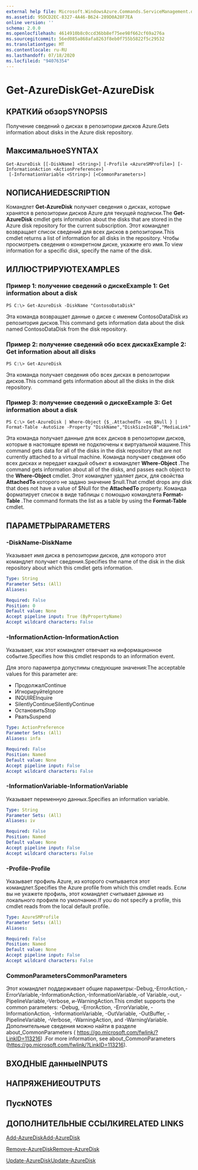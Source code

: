 ```yaml
---
external help file: Microsoft.WindowsAzure.Commands.ServiceManagement.dll-Help.xml
ms.assetid: 95DCD2EC-8327-4A46-B624-289D0A28F7EA
online version: ''
schema: 2.0.0
ms.openlocfilehash: 4614910b8c0ccd36bb8ef75ee98f662cf69a276a
ms.sourcegitcommit: 56ed085a868afa8263f8eb0f755b5822f5c29532
ms.translationtype: MT
ms.contentlocale: ru-RU
ms.lasthandoff: 07/18/2020
ms.locfileid: "94076354"
---
```

# <span data-ttu-id="a5a43-101">Get-AzureDisk</span><span class="sxs-lookup"><span data-stu-id="a5a43-101">Get-AzureDisk</span></span>

## <span data-ttu-id="a5a43-102">КРАТКИй обзор</span><span class="sxs-lookup"><span data-stu-id="a5a43-102">SYNOPSIS</span></span>
<span data-ttu-id="a5a43-103">Получение сведений о дисках в репозитории дисков Azure.</span><span class="sxs-lookup"><span data-stu-id="a5a43-103">Gets information about disks in the Azure disk repository.</span></span>

## <span data-ttu-id="a5a43-104">Максимальное</span><span class="sxs-lookup"><span data-stu-id="a5a43-104">SYNTAX</span></span>

```
Get-AzureDisk [[-DiskName] <String>] [-Profile <AzureSMProfile>] [-InformationAction <ActionPreference>]
 [-InformationVariable <String>] [<CommonParameters>]
```

## <span data-ttu-id="a5a43-105">NОПИСАНИЕ</span><span class="sxs-lookup"><span data-stu-id="a5a43-105">DESCRIPTION</span></span>
<span data-ttu-id="a5a43-106">Командлет **Get-AzureDisk** получает сведения о дисках, которые хранятся в репозитории дисков Azure для текущей подписки.</span><span class="sxs-lookup"><span data-stu-id="a5a43-106">The **Get-AzureDisk** cmdlet gets information about the disks that are stored in the Azure disk repository for the current subscription.</span></span>
<span data-ttu-id="a5a43-107">Этот командлет возвращает список сведений для всех дисков в репозитории.</span><span class="sxs-lookup"><span data-stu-id="a5a43-107">This cmdlet returns a list of information for all disks in the repository.</span></span>
<span data-ttu-id="a5a43-108">Чтобы просмотреть сведения о конкретном диске, укажите его имя.</span><span class="sxs-lookup"><span data-stu-id="a5a43-108">To view information for a specific disk, specify the name of the disk.</span></span>

## <span data-ttu-id="a5a43-109">ИЛЛЮСТРИРУЮТ</span><span class="sxs-lookup"><span data-stu-id="a5a43-109">EXAMPLES</span></span>

### <span data-ttu-id="a5a43-110">Пример 1: получение сведений о диске</span><span class="sxs-lookup"><span data-stu-id="a5a43-110">Example 1: Get information about a disk</span></span>
```
PS C:\> Get-AzureDisk -DiskName "ContosoDataDisk"
```

<span data-ttu-id="a5a43-111">Эта команда возвращает данные о диске с именем ContosoDataDisk из репозитория дисков.</span><span class="sxs-lookup"><span data-stu-id="a5a43-111">This command gets information data about the disk named ContosoDataDisk from the disk repository.</span></span>

### <span data-ttu-id="a5a43-112">Пример 2: получение сведений обо всех дисках</span><span class="sxs-lookup"><span data-stu-id="a5a43-112">Example 2: Get information about all disks</span></span>
```
PS C:\> Get-AzureDisk
```

<span data-ttu-id="a5a43-113">Эта команда получает сведения обо всех дисках в репозитории дисков.</span><span class="sxs-lookup"><span data-stu-id="a5a43-113">This command gets information about all the disks in the disk repository.</span></span>

### <span data-ttu-id="a5a43-114">Пример 3: получение сведений о диске</span><span class="sxs-lookup"><span data-stu-id="a5a43-114">Example 3: Get information about a disk</span></span>
```
PS C:\> Get-AzureDisk | Where-Object {$_.AttachedTo -eq $Null } | Format-Table -AutoSize -Property "DiskName","DiskSizeInGB","MediaLink"
```

<span data-ttu-id="a5a43-115">Эта команда получает данные для всех дисков в репозитории дисков, которые в настоящее время не подключены к виртуальной машине.</span><span class="sxs-lookup"><span data-stu-id="a5a43-115">This command gets data for all of the disks in the disk repository that are not currently attached to a virtual machine.</span></span>
<span data-ttu-id="a5a43-116">Команда получает сведения обо всех дисках и передает каждый объект в командлет **Where-Object** .</span><span class="sxs-lookup"><span data-stu-id="a5a43-116">The command gets information about all of the disks, and passes each object to the **Where-Object** cmdlet.</span></span>
<span data-ttu-id="a5a43-117">Этот командлет удаляет диск, для свойства **AttachedTo** которого не задано значение $null.</span><span class="sxs-lookup"><span data-stu-id="a5a43-117">That cmdlet drops any disk that does not have a value of $Null for the **AttachedTo** property.</span></span>
<span data-ttu-id="a5a43-118">Команда форматирует список в виде таблицы с помощью командлета **Format-Table** .</span><span class="sxs-lookup"><span data-stu-id="a5a43-118">The command formats the list as a table by using the **Format-Table** cmdlet.</span></span>

## <span data-ttu-id="a5a43-119">ПАРАМЕТРЫ</span><span class="sxs-lookup"><span data-stu-id="a5a43-119">PARAMETERS</span></span>

### <span data-ttu-id="a5a43-120">-DiskName</span><span class="sxs-lookup"><span data-stu-id="a5a43-120">-DiskName</span></span>
<span data-ttu-id="a5a43-121">Указывает имя диска в репозитории дисков, для которого этот командлет получает сведения.</span><span class="sxs-lookup"><span data-stu-id="a5a43-121">Specifies the name of the disk in the disk repository about which this cmdlet gets information.</span></span>

```yaml
Type: String
Parameter Sets: (All)
Aliases: 

Required: False
Position: 0
Default value: None
Accept pipeline input: True (ByPropertyName)
Accept wildcard characters: False
```

### <span data-ttu-id="a5a43-122">-InformationAction</span><span class="sxs-lookup"><span data-stu-id="a5a43-122">-InformationAction</span></span>
<span data-ttu-id="a5a43-123">Указывает, как этот командлет отвечает на информационное событие.</span><span class="sxs-lookup"><span data-stu-id="a5a43-123">Specifies how this cmdlet responds to an information event.</span></span>

<span data-ttu-id="a5a43-124">Для этого параметра допустимы следующие значения:</span><span class="sxs-lookup"><span data-stu-id="a5a43-124">The acceptable values for this parameter are:</span></span>

- <span data-ttu-id="a5a43-125">Продолжал</span><span class="sxs-lookup"><span data-stu-id="a5a43-125">Continue</span></span>
- <span data-ttu-id="a5a43-126">Игнорируйте</span><span class="sxs-lookup"><span data-stu-id="a5a43-126">Ignore</span></span>
- <span data-ttu-id="a5a43-127">INQUIRE</span><span class="sxs-lookup"><span data-stu-id="a5a43-127">Inquire</span></span>
- <span data-ttu-id="a5a43-128">SilentlyContinue</span><span class="sxs-lookup"><span data-stu-id="a5a43-128">SilentlyContinue</span></span>
- <span data-ttu-id="a5a43-129">Остановить</span><span class="sxs-lookup"><span data-stu-id="a5a43-129">Stop</span></span>
- <span data-ttu-id="a5a43-130">Рвать</span><span class="sxs-lookup"><span data-stu-id="a5a43-130">Suspend</span></span>

```yaml
Type: ActionPreference
Parameter Sets: (All)
Aliases: infa

Required: False
Position: Named
Default value: None
Accept pipeline input: False
Accept wildcard characters: False
```

### <span data-ttu-id="a5a43-131">-InformationVariable</span><span class="sxs-lookup"><span data-stu-id="a5a43-131">-InformationVariable</span></span>
<span data-ttu-id="a5a43-132">Указывает переменную данных.</span><span class="sxs-lookup"><span data-stu-id="a5a43-132">Specifies an information variable.</span></span>

```yaml
Type: String
Parameter Sets: (All)
Aliases: iv

Required: False
Position: Named
Default value: None
Accept pipeline input: False
Accept wildcard characters: False
```

### <span data-ttu-id="a5a43-133">-Profile</span><span class="sxs-lookup"><span data-stu-id="a5a43-133">-Profile</span></span>
<span data-ttu-id="a5a43-134">Указывает профиль Azure, из которого считывается этот командлет.</span><span class="sxs-lookup"><span data-stu-id="a5a43-134">Specifies the Azure profile from which this cmdlet reads.</span></span>
<span data-ttu-id="a5a43-135">Если вы не укажете профиль, этот командлет считывает данные из локального профиля по умолчанию.</span><span class="sxs-lookup"><span data-stu-id="a5a43-135">If you do not specify a profile, this cmdlet reads from the local default profile.</span></span>

```yaml
Type: AzureSMProfile
Parameter Sets: (All)
Aliases: 

Required: False
Position: Named
Default value: None
Accept pipeline input: False
Accept wildcard characters: False
```

### <span data-ttu-id="a5a43-136">CommonParameters</span><span class="sxs-lookup"><span data-stu-id="a5a43-136">CommonParameters</span></span>
<span data-ttu-id="a5a43-137">Этот командлет поддерживает общие параметры:-Debug,-ErrorAction,-ErrorVariable,-InformationAction,-InformationVariable,-of Variable,-out,-PipelineVariable,-Verbose, и-WarningAction.</span><span class="sxs-lookup"><span data-stu-id="a5a43-137">This cmdlet supports the common parameters: -Debug, -ErrorAction, -ErrorVariable, -InformationAction, -InformationVariable, -OutVariable, -OutBuffer, -PipelineVariable, -Verbose, -WarningAction, and -WarningVariable.</span></span> <span data-ttu-id="a5a43-138">Дополнительные сведения можно найти в разделе about_CommonParameters ( https://go.microsoft.com/fwlink/?LinkID=113216) .</span><span class="sxs-lookup"><span data-stu-id="a5a43-138">For more information, see about_CommonParameters (https://go.microsoft.com/fwlink/?LinkID=113216).</span></span>

## <span data-ttu-id="a5a43-139">ВХОДНЫЕ данные</span><span class="sxs-lookup"><span data-stu-id="a5a43-139">INPUTS</span></span>

## <span data-ttu-id="a5a43-140">НАПРЯЖЕНИЕ</span><span class="sxs-lookup"><span data-stu-id="a5a43-140">OUTPUTS</span></span>

## <span data-ttu-id="a5a43-141">Пуск</span><span class="sxs-lookup"><span data-stu-id="a5a43-141">NOTES</span></span>

## <span data-ttu-id="a5a43-142">ДОПОЛНИТЕЛЬНЫЕ ССЫЛКИ</span><span class="sxs-lookup"><span data-stu-id="a5a43-142">RELATED LINKS</span></span>

[<span data-ttu-id="a5a43-143">Add-AzureDisk</span><span class="sxs-lookup"><span data-stu-id="a5a43-143">Add-AzureDisk</span></span>](./Add-AzureDisk.md)

[<span data-ttu-id="a5a43-144">Remove-AzureDisk</span><span class="sxs-lookup"><span data-stu-id="a5a43-144">Remove-AzureDisk</span></span>](./Remove-AzureDisk.md)

[<span data-ttu-id="a5a43-145">Update-AzureDisk</span><span class="sxs-lookup"><span data-stu-id="a5a43-145">Update-AzureDisk</span></span>](./Update-AzureDisk.md)


